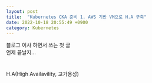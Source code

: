 ```yaml
---
layout: post
title:  "Kubernetes CKA 준비 1. AWS 기반 VM으로 H.A 구축"
date: 2022-10-18 20:55:49 +0900
category: Kubernetes
---
```


블로그 이사 하면서 쓰는 첫 글  
언제 끝날지...
#
H.A(High Availavility, 고가용성)

